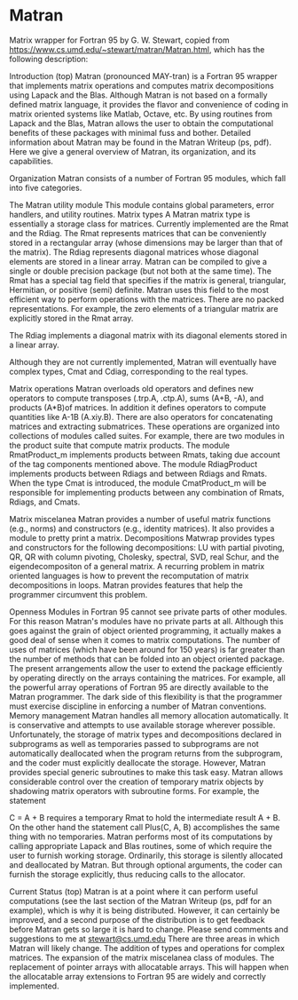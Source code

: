 # Matran
Matrix wrapper for Fortran 95 by G. W. Stewart, copied from https://www.cs.umd.edu/~stewart/matran/Matran.html, which has the following description:

Introduction
(top)
Matran (pronounced MAY-tran) is a Fortran 95 wrapper that implements matrix operations and computes matrix decompositions using Lapack and the Blas. Although Matran is not based on a formally defined matrix language, it provides the flavor and convenience of coding in matrix oriented systems like Matlab, Octave, etc. By using routines from Lapack and the Blas, Matran allows the user to obtain the computational benefits of these packages with minimal fuss and bother.
Detailed information about Matran may be found in the Matran Writeup (ps, pdf). Here we give a general overview of Matran, its organization, and its capabilities.

Organization
Matran consists of a number of Fortran 95 modules, which fall into five categories.

The Matran utility module
This module contains global parameters, error handlers, and utility routines.
Matrix types
A Matran matrix type is essentially a storage class for matrices. Currently implemented are the Rmat and the Rdiag. The Rmat represents matrices that can be conveniently stored in a rectangular array (whose dimensions may be larger than that of the matrix). The Rdiag represents diagonal matrices whose diagonal elements are stored in a linear array. Matran can be compiled to give a single or double precision package (but not both at the same time).
The Rmat has a special tag field that specifies if the matrix is general, triangular, Hermitian, or positive (semi) definite. Matran uses this field to the most efficient way to perform operations with the matrices. There are no packed representations. For example, the zero elements of a triangular matrix are explicitly stored in the Rmat array.

The Rdiag implements a diagonal matrix with its diagonal elements stored in a linear array.

Although they are not currently implemented, Matran will eventually have complex types, Cmat and Cdiag, corresponding to the real types.

Matrix operations
Matran overloads old operators and defines new operators to compute transposes (.trp.A, .ctp.A), sums (A+B, -A), and products (A*B)of matrices. In addition it defines operators to compute quantities like A-1B (A.xiy.B). There are also operators for concatenating matrices and extracting submatrices.
These operations are organized into collections of modules called suites. For example, there are two modules in the product suite that compute matrix products. The module RmatProduct_m implements products between Rmats, taking due account of the tag components mentioned above. The module RdiagProduct implements products between Rdiags and between Rdiags and Rmats. When the type Cmat is introduced, the module CmatProduct_m will be responsible for implementing products between any combination of Rmats, Rdiags, and Cmats.

Matrix miscelanea
Matran provides a number of useful matrix functions (e.g., norms) and constructors (e.g., identity matrices). It also provides a module to pretty print a matrix.
Decompositions
Matwrap provides types and constructors for the following decompositions: LU with partial pivoting, QR, QR with column pivoting, Cholesky, spectral, SVD, real Schur, and the eigendecompositon of a general matrix.
A recurring problem in matrix oriented languages is how to prevent the recomputation of matrix decompositions in loops. Matran provides features that help the programmer circumvent this problem.

Openness
Modules in Fortran 95 cannot see private parts of other modules. For this reason Matran's modules have no private parts at all. Although this goes against the grain of object oriented programming, it actually makes a good deal of sense when it comes to matrix computations. The number of uses of matrices (which have been around for 150 years) is far greater than the number of methods that can be folded into an object oriented package. The present arrangements allow the user to extend the package efficiently by operating directly on the arrays containing the matrices. For example, all the powerful array operations of Fortran 95 are directly available to the Matran programmer. The dark side of this flexibility is that the programmer must exercise discipline in enforcing a number of Matran conventions.
Memory management
Matran handles all memory allocation automatically. It is conservative and attempts to use available storage wherever possible. Unfortunately, the storage of matrix types and decompositions declared in subprograms as well as temporaries passed to subprograms are not automatically deallocated when the program returns from the subprogram, and the coder must explicitly deallocate the storage. However, Matran provides special generic subroutines to make this task easy.
Matran allows considerable control over the creation of temporary matrix objects by shadowing matrix operators with subroutine forms. For example, the statement

   C = A + B
requires a temporary Rmat to hold the intermediate result A + B. On the other hand the statement
   call Plus(C, A, B)
accomplishes the same thing with no temporaries.
Matran performs most of its computations by calling appropriate Lapack and Blas routines, some of which require the user to furnish working storage. Ordinarily, this storage is silently allocated and deallocated by Matran. But through optional arguments, the coder can furnish the storage explicitly, thus reducing calls to the allocator.

Current Status
(top)
Matran is at a point where it can perform useful computations (see the last section of the Matran Writeup (ps, pdf for an example), which is why it is being distributed. However, it can certainly be improved, and a second purpose of the distribution is to get feedback before Matran gets so large it is hard to change. Please send comments and suggestions to me at stewart@cs.umd.edu There are three areas in which Matran will likely change.
The addition of types and operations for complex matrices.
The expansion of the matrix miscelanea class of modules.
The replacement of pointer arrays with allocatable arrays. This will happen when the allocatable array extensions to Fortran 95 are widely and correctly implemented.
